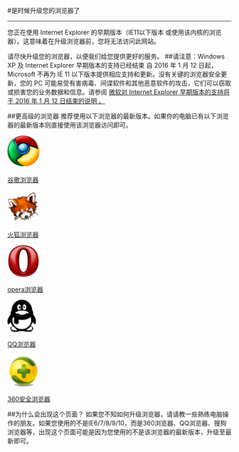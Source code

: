 #是时候升级您的浏览器了
***
您正在使用 Internet Explorer 的早期版本（IE11以下版本 或使用该内核的浏览器）。这意味着在升级浏览器前，您将无法访问此网站。

请尽快升级您的浏览器，以便我们给您提供更好的服务。
##请注意：Windows XP 及 Internet Explorer 早期版本的支持已经结束
自 2016 年 1 月 12 日起，Microsoft 不再为 IE 11 以下版本提供相应支持和更新。没有关键的浏览器安全更新，您的 PC 可能易受有害病毒、间谍软件和其他恶意软件的攻击，它们可以窃取或损害您的业务数据和信息。请参阅 [微软对 Internet Explorer 早期版本的支持将于 2016 年 1 月 12 日结束的说明 。](https://www.microsoft.com/zh-cn/WindowsForBusiness/End-of-IE-support)

##更高级的浏览器
推荐使用以下浏览器的最新版本。如果你的电脑已有以下浏览器的最新版本则直接使用该浏览器访问即可。

![谷歌浏览器](chrome.png)

[谷歌浏览器](http://www.google.cn/chrome/browser/index.html?hl=zh-CN&standalone=1)

![火狐浏览器](firefox.png)

[火狐浏览器](http://www.firefox.com.cn/)

![opera浏览器](opera.png)

[opera浏览器](http://www.opera.com/zh-cn)

![QQ浏览器](qq.png)

[QQ浏览器](http://browser.qq.com/?adtag=SEM1)

![360安全浏览器](360.png)

[360安全浏览器](http://se.360.cn/)

##为什么会出现这个页面？
如果您不知如何升级浏览器，请请教一些熟练电脑操作的朋友。如果您使用的不是IE6/7/8/9/10，而是360浏览器、QQ浏览器、搜狗浏览器等，出现这个页面可能是因为您使用的不是该浏览器的最新版本，升级至最新即可。